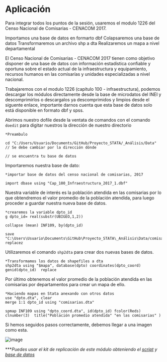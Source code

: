 # Aplicación

Para integrar todos los puntos de la sesión, usaremos el modulo 1226 del Censo Nacional de Comisarias - CENACOM 2017.

Importamos una base de datos en formarto dbf
Colapsaremos una base de datos
Transformaremos un archivo shp a dta
Realizaremos un mapa a nivel departamental

El Censo Nacional de Comisarias - CENACOM 2017 tienen como objetivo disponer de una base de datos con información estadística confiable y oportuna sobre el estado actual de la infraestructura y equipamiento, recursos humanos en las comisarías y unidades especializadas a nivel nacional. 

Trabajaremos con el modulo 1226 (capítulo 100 - infraestructura), podemos descargar los módulos directamente desde la base de microdatos del INEI y descomprimirlos o descargalos ya descomprimidos y limpios desde el siguente enlace, importante darnos cuenta que esta base de datos solo está disponible en formato dbf y spss.

Abrimos nuestro dofile desde la ventata de comandos con el comando `doedit` para digitar nuestros la dirección de nuestro directorio 

```
*Preambulo 

cd "C:/Users/Usuario/Documents/GitHub/Proyecto_STATA/_Análisis/Data" // Se debe cambiar por la dirección dónde 
                                                                     // se encuentra tu base de datos

```

Importaremos nuestra base de dato: 

```
*importar base de datos del censo nacional de comisarias, 2017

import dbase using "Cap_100_Infraestructura_2017_1.dbf"
```

Nuestra variable de interés es la población atendida en las comisarias por lo que obtendremos el valor promedio de la población atendida, para luego proceder a guardar nuestra nueva base de datos.

```
*crearemos la variable dpto_id
g dpto_id= real(substr(UBIGEO,1,2))

collapse (mean) INF109, by(dpto_id)

save "C:\Users\Usuario\Documents\GitHub\Proyecto_STATA\_Análisis\Data/comisarias.dta", replacez
```

Utilizaremos el comando `shp2dta` para crear dos nuevas bases de datos.

```
*Transformamos los datos de shapefiles a dta
shp2dta using "$mapa", database(dpto) coordinates(dpto_coord) genid(dpto_id)  replace
```

Por último obtenemos el valor promedio de la población atendida en las comisarias por departamentos para crear un mapa de ello.

```
*Haciendo mapas en Stata anexando con otros datos
use "dpto.dta", clear
merge 1:1 dpto_id using "comisarias.dta"

spmap INF109 using "dpto_coord.dta", id(dpto_id) fcolor(Reds) clnumber(3)  title("Población promedio atendida" "en las comisarias" ) 
```

Si hemos seguidos pasos correctamente, debemos llegar a una imagen como esta.

![image](https://user-images.githubusercontent.com/106888200/223929068-1e590ab8-84f1-43a1-841b-101659612c29.png)

****Puedes usar el kit de replicación de este módulo obteniendo el [script](https://github.com/Gladys91/Proyecto_STATA/tree/main/_An%C3%A1lisis/Scripts/Conceptos%20b%C3%A1sicos "script") y [base de datos](https://github.com/Gladys91/Proyecto_STATA/tree/main/_An%C3%A1lisis/Data "base de datos")*
